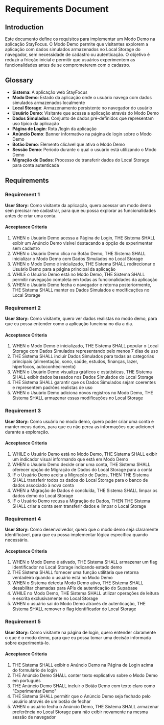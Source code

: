 # Requirements Document

## Introduction

Este documento define os requisitos para implementar um Modo Demo na aplicação StayFocus. O Modo Demo permite que visitantes explorem a aplicação com dados simulados armazenados no Local Storage do navegador, sem necessidade de cadastro ou autenticação. O objetivo é reduzir a fricção inicial e permitir que usuários experimentem as funcionalidades antes de se comprometerem com o cadastro.

## Glossary

- **Sistema**: A aplicação web StayFocus
- **Modo Demo**: Estado da aplicação onde o usuário navega com dados simulados armazenados localmente
- **Local Storage**: Armazenamento persistente no navegador do usuário
- **Usuário Demo**: Visitante que acessa a aplicação através do Modo Demo
- **Dados Simulados**: Conjunto de dados pré-definidos que representam uso típico da aplicação
- **Página de Login**: Rota /login da aplicação
- **Anúncio Demo**: Banner informativo na página de login sobre o Modo Demo
- **Botão Demo**: Elemento clicável que ativa o Modo Demo
- **Sessão Demo**: Período durante o qual o usuário está utilizando o Modo Demo
- **Migração de Dados**: Processo de transferir dados do Local Storage para conta autenticada

## Requirements

### Requirement 1

**User Story:** Como visitante da aplicação, quero acessar um modo demo sem precisar me cadastrar, para que eu possa explorar as funcionalidades antes de criar uma conta.

#### Acceptance Criteria

1. WHEN o Usuário Demo acessa a Página de Login, THE Sistema SHALL exibir um Anúncio Demo visível destacando a opção de experimentar sem cadastro
2. WHEN o Usuário Demo clica no Botão Demo, THE Sistema SHALL inicializar o Modo Demo com Dados Simulados no Local Storage
3. WHEN o Modo Demo é inicializado, THE Sistema SHALL redirecionar o Usuário Demo para a página principal da aplicação
4. WHILE o Usuário Demo está no Modo Demo, THE Sistema SHALL permitir navegação completa em todas as funcionalidades da aplicação
5. WHEN o Usuário Demo fecha o navegador e retorna posteriormente, THE Sistema SHALL manter os Dados Simulados e modificações no Local Storage

### Requirement 2

**User Story:** Como visitante, quero ver dados realistas no modo demo, para que eu possa entender como a aplicação funciona no dia a dia.

#### Acceptance Criteria

1. WHEN o Modo Demo é inicializado, THE Sistema SHALL popular o Local Storage com Dados Simulados representando pelo menos 7 dias de uso
2. THE Sistema SHALL incluir Dados Simulados para todas as categorias principais (alimentação, sono, saúde, estudos, finanças, lazer, hiperfocos, autoconhecimento)
3. WHEN o Usuário Demo visualiza gráficos e estatísticas, THE Sistema SHALL exibir dados baseados nos Dados Simulados do Local Storage
4. THE Sistema SHALL garantir que os Dados Simulados sejam coerentes e representem padrões realistas de uso
5. WHEN o Usuário Demo adiciona novos registros no Modo Demo, THE Sistema SHALL armazenar essas modificações no Local Storage

### Requirement 3

**User Story:** Como usuário no modo demo, quero poder criar uma conta e manter meus dados, para que eu não perca as informações que adicionei durante a exploração.

#### Acceptance Criteria

1. WHILE o Usuário Demo está no Modo Demo, THE Sistema SHALL exibir um indicador visual informando que está em Modo Demo
2. WHEN o Usuário Demo decide criar uma conta, THE Sistema SHALL oferecer opção de Migração de Dados do Local Storage para a conta
3. IF o Usuário Demo aceita a Migração de Dados, THEN THE Sistema SHALL transferir todos os dados do Local Storage para o banco de dados associado à nova conta
4. WHEN a Migração de Dados é concluída, THE Sistema SHALL limpar os dados demo do Local Storage
5. IF o Usuário Demo recusa a Migração de Dados, THEN THE Sistema SHALL criar a conta sem transferir dados e limpar o Local Storage

### Requirement 4

**User Story:** Como desenvolvedor, quero que o modo demo seja claramente identificável, para que eu possa implementar lógica específica quando necessário.

#### Acceptance Criteria

1. WHEN o Modo Demo é ativado, THE Sistema SHALL armazenar um flag identificador no Local Storage indicando estado demo
2. THE Sistema SHALL fornecer uma função utilitária que retorna verdadeiro quando o usuário está no Modo Demo
3. WHEN o Sistema detecta Modo Demo ativo, THE Sistema SHALL desabilitar chamadas para APIs de autenticação do Supabase
4. WHILE no Modo Demo, THE Sistema SHALL utilizar operações de leitura e escrita exclusivamente no Local Storage
5. WHEN o usuário sai do Modo Demo através de autenticação, THE Sistema SHALL remover o flag identificador do Local Storage

### Requirement 5

**User Story:** Como visitante na página de login, quero entender claramente o que é o modo demo, para que eu possa tomar uma decisão informada sobre experimentá-lo.

#### Acceptance Criteria

1. THE Sistema SHALL exibir o Anúncio Demo na Página de Login acima do formulário de login
2. THE Anúncio Demo SHALL conter texto explicativo sobre o Modo Demo em português
3. THE Anúncio Demo SHALL incluir o Botão Demo com texto claro como "Experimentar Demo"
4. THE Sistema SHALL permitir que o Anúncio Demo seja fechado pelo usuário através de um botão de fechar
5. WHEN o usuário fecha o Anúncio Demo, THE Sistema SHALL armazenar preferência no Local Storage para não exibir novamente na mesma sessão de navegador
